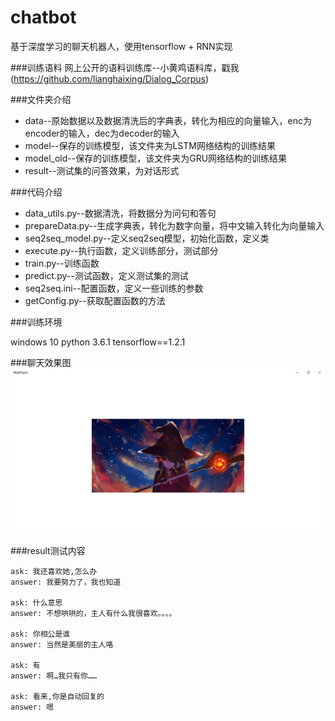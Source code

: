 # chatbot
基于深度学习的聊天机器人，使用tensorflow + RNN实现

###训练语料
网上公开的语料训练库--小黄鸡语料库，戳我(https://github.com/lianghaixing/Dialog_Corpus)

###文件夹介绍
* data--原始数据以及数据清洗后的字典表，转化为相应的向量输入，enc为encoder的输入，dec为decoder的输入
* model--保存的训练模型，该文件夹为LSTM网络结构的训练结果
* model_old--保存的训练模型，该文件夹为GRU网络结构的训练结果
* result--测试集的问答效果，为对话形式

###代码介绍

* data_utils.py--数据清洗，将数据分为问句和答句
* prepareData.py--生成字典表，转化为数字向量，将中文输入转化为向量输入
* seq2seq_model.py--定义seq2seq模型，初始化函数，定义类
* execute.py--执行函数，定义训练部分，测试部分
* train.py--训练函数
* predict.py--测试函数，定义测试集的测试
* seq2seq.ini--配置函数，定义一些训练的参数
* getConfig.py--获取配置函数的方法

###训练环境

windows 10
python 3.6.1
tensorflow==1.2.1

###聊天效果图
![Image text](https://github.com/PlannerPlus/Anime-Wallpapers/raw/master/image/1.jpg)

###result测试内容

```
ask: 我还喜欢她,怎么办
answer: 我要努力了，我也知道

ask: 什么意思
answer: 不想哄哄的，主人有什么我很喜欢。。。。

ask: 你相公是谁
answer: 当然是美丽的主人咯

ask: 有
answer: 啊…我只有你……

ask: 看来,你是自动回复的
answer: 嗯
```
